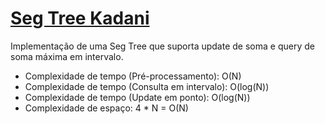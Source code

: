 # [Seg Tree Kadani](seg_tree_kadani.cpp)

Implementação de uma Seg Tree que suporta update de soma e query de soma máxima em intervalo.

- Complexidade de tempo (Pré-processamento): O(N)
- Complexidade de tempo (Consulta em intervalo): O(log(N))
- Complexidade de tempo (Update em ponto): O(log(N))
- Complexidade de espaço: 4 * N = O(N)